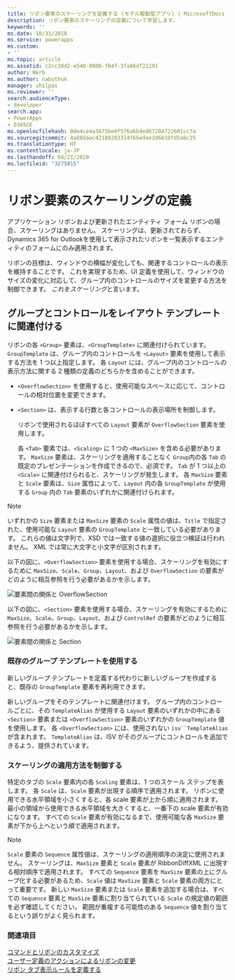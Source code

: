 ```yaml
---
title: リボン要素のスケーリングを定義する (モデル駆動型アプリ) | MicrosoftDocs
description: リボン要素のスケーリングの定義について学習します。
keywords: ''
ms.date: 10/31/2018
ms.service: powerapps
ms.custom:
- ''
ms.topic: article
ms.assetid: c2cc39d2-e540-0800-f04f-3fa66df21191
author: Nkrb
ms.author: nabuthuk
manager: shilpas
ms.reviewer: ''
search.audienceType:
- developer
search.app:
- PowerApps
- D365CE
ms.openlocfilehash: 0de4ce4a3475be0f5f6a6b4ed67284722601cc7a
ms.sourcegitcommit: 4a88daac42180283314f6bedee3d6810fd5a6c25
ms.translationtype: HT
ms.contentlocale: ja-JP
ms.lasthandoff: 04/21/2020
ms.locfileid: "3275815"
---
```

# <a name="define-scaling-for-ribbon-elements"></a>リボン要素のスケーリングの定義

<!-- https://docs.microsoft.com/dynamics365/customer-engagement/developer/customize-dev/define-scaling-ribbon-elements -->

アプリケーション リボンおよび更新されたエンティティ フォーム リボンの場合、スケーリングはありません。 スケーリングは、更新されておらず、Dynamics 365 for Outlookを使用して表示されたリボンを一覧表示するエンティティのフォームにのみ適用されます。  
  
 リボンの目標は、ウィンドウの横幅が変化しても、関連するコントロールの表示を維持することです。 これを実現するため、UI 定義を使用して、ウィンドウのサイズの変化に対応して、グループ内のコントロールのサイズを変更する方法を制御できます。 *これをスケーリング*と言います。  
  
## <a name="associate-groups-and-controls-to-layout-templates"></a>グループとコントロールをレイアウト テンプレートに関連付ける  
 リボンの各 `<Group>` 要素は、`<GroupTemplate>` に関連付けられています。 `GroupTemplate` は、グループ内のコントロールを `<Layout>` 要素を使用して表示する方法を 1 つ以上指定します。 各 `Layout` には、グループ内のコントロールの表示方法に関する 2 種類の定義のどちらかを含めることができます。  
  
- `<OverflowSection>` を使用すると、使用可能なスペースに応じて、コントロールの相対位置を変更できます。  
  
- `<Section>` は、表示する行数と各コントロールの表示場所を制御します。  
  
  リボンで使用されるほぼすべての `Layout` 要素が `OverflowSection` 要素を使用します。  
  
  各 `<Tab>` 要素では、`<Scaling>` に 1 つの `<MaxSize>` を含める必要があります。 `MaxSize` 要素は、スケーリングを適用することなく `Group`内の各 `Tab` の既定のプレゼンテーションを作成できるので、必須です。 `Tab` が 1 つ以上の `<Scale>` に関連付けられると、スケーリングが発生します。 各 `MaxSize` 要素と `Scale` 要素は、`Size` 属性によって、`Layout` 内の各 `GroupTemplate` が使用する `Group` 内の `Tab` 要素のいずれかに関連付けられます。  
  
> [!NOTE]
>  いずれかの `Size` 要素または `MaxSize` 要素の `Scale` 属性の値は、`Title` で指定された、使用可能な `Layout` 要素の `GroupTemplate` と一致している必要があります。 これらの値は文字列で、XSD では一致する値の選択に役立つ検証は行われません。 XML では常に大文字と小文字が区別されます。  
  
 以下の図に、`<OverflowSection>` 要素を使用する場合、スケーリングを有効にするために `MaxSize`、`Scale`、`Group`、`Layout`、および `OverflowSection` の要素がどのように相互参照を行う必要があるかを示します。  
  
 ![要素間の関係と OverflowSection](media/ribbon-ui-definition.png "要素間の関係と OverflowSection")  
  
 以下の図に、`<Section>` 要素を使用する場合、スケーリングを有効にするために `MaxSize`、`Scale`、`Group`、`Layout`、および `ControlRef` の要素がどのように相互参照を行う必要があるかを示します。  
  
 ![要素間の関係と Section](media/ui-definition.png "要素間の関係と Section") 
  
### <a name="use-existing-group-templates"></a>既存のグループ テンプレートを使用する  
 新しいグループ テンプレートを定義する代わりに新しいグループを作成すると、既存の `GroupTemplate` 要素を再利用できます。  
  
 新しいグループをそのテンプレートに関連付けます。 グループ内のコントロールごとに、その `TemplateAlias` が使用する `Layout` 要素のいずれかの中にある `<Section>` 要素または `<OverflowSection>` 要素のいずれかの `GroupTemplate` 値を使用します。 各 `<OverflowSection>` には、使用されない `isv``TemplateAlias` が含まれます。 `TemplateAlias` は、ISV がそのグループにコントロールを追加できるよう、提供されています。  
  
### <a name="control-how-scaling-is-applied"></a>スケーリングの適用方法を制御する  
 特定のタブの `Scale` 要素内の各 `Scaling` 要素は、1 つのスケール ステップを表します。 各 `Scale` は、`Scale` 要素が出現する順序で適用されます。 リボンに使用できる水平領域を小さくすると、各 scale 要素が上から順に適用されます。 最小の領域から使用できる水平領域を大きくすると、一番下の scale 要素が有効になります。 すべての `Scale` 要素が有効になるまで、使用可能な各 `MaxSize` 要素が下から上へという順で適用されます。  
  
> [!NOTE]
>  `Scale` 要素の `Sequence` 属性値は、スケーリングの適用順序の決定に使用されません。 スケーリングは、`MaxSize` 要素と `Scale` 要素が RibbonDiffXML に出現する相対順序で適用されます。 すべての `Sequence` 要素を `MaxSize` 要素の上にグループ化する必要があるため、`Scale` 値は `MaxSize` 要素と `Scale` 要素の両方にとって重要です。 新しい `MaxSize` 要素または `Scale` 要素を追加する場合は、すべての `Sequence` 要素と `MaxSize` 要素に割り当てられている `Scale` の規定値の範囲を必ず確認してください。 範囲が重複する可能性のある `Sequence` 値を割り当てるという誤りがよく見られます。  
  
### <a name="see-also"></a>関連項目  
 [コマンドとリボンのカスタマイズ](customize-commands-ribbon.md)   
 [ユーザー定義のアクションによるリボンの変更](define-custom-actions-modify-ribbon.md)   
 [リボン タブ表示ルールを定義する](define-ribbon-tab-display-rules.md)
